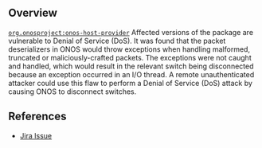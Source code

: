 ## Overview
[`org.onosproject:onos-host-provider`](http://search.maven.org/#search%7Cga%7C1%7Ca%3A%22onos-host-provider%22)
Affected versions of the package are vulnerable to Denial of Service (DoS).
It was found that the packet deserializers in ONOS would throw exceptions when handling malformed, truncated or maliciously-crafted packets. The exceptions were not caught and handled, which would result in the relevant switch being disconnected because an exception occurred in an I/O thread. A remote unauthenticated attacker could use this flaw to perform a Denial of Service (DoS) attack by causing ONOS to disconnect switches.

## References
- [Jira Issue](https://jira.onosproject.org/browse/ONOS-605)
